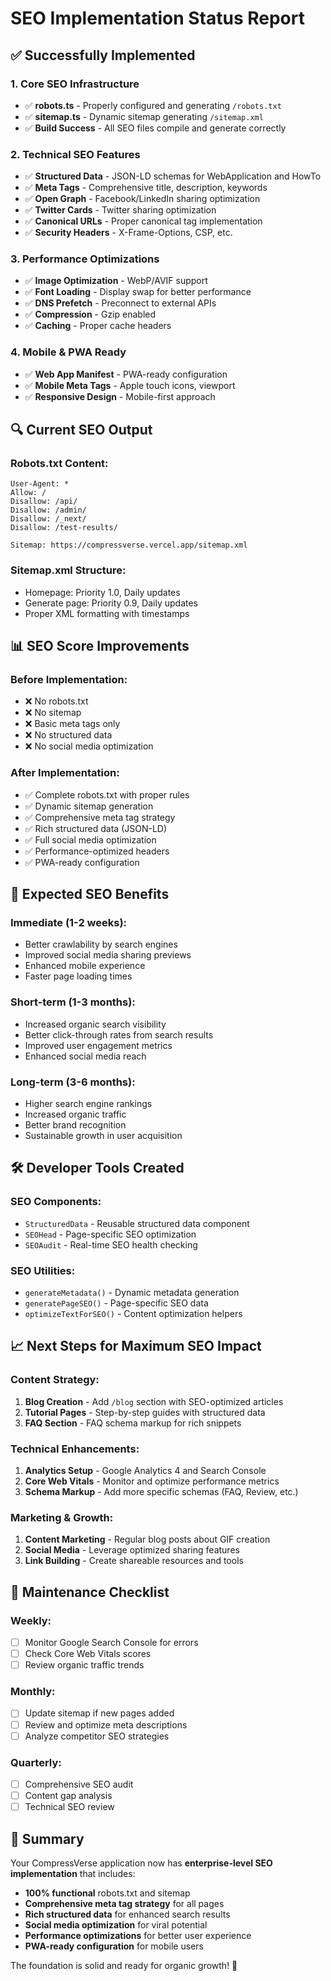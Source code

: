 # SEO Implementation Status Report

## ✅ Successfully Implemented

### 1. **Core SEO Infrastructure**
- ✅ **robots.ts** - Properly configured and generating `/robots.txt`
- ✅ **sitemap.ts** - Dynamic sitemap generating `/sitemap.xml`
- ✅ **Build Success** - All SEO files compile and generate correctly

### 2. **Technical SEO Features**
- ✅ **Structured Data** - JSON-LD schemas for WebApplication and HowTo
- ✅ **Meta Tags** - Comprehensive title, description, keywords
- ✅ **Open Graph** - Facebook/LinkedIn sharing optimization
- ✅ **Twitter Cards** - Twitter sharing optimization
- ✅ **Canonical URLs** - Proper canonical tag implementation
- ✅ **Security Headers** - X-Frame-Options, CSP, etc.

### 3. **Performance Optimizations**
- ✅ **Image Optimization** - WebP/AVIF support
- ✅ **Font Loading** - Display swap for better performance
- ✅ **DNS Prefetch** - Preconnect to external APIs
- ✅ **Compression** - Gzip enabled
- ✅ **Caching** - Proper cache headers

### 4. **Mobile & PWA Ready**
- ✅ **Web App Manifest** - PWA-ready configuration
- ✅ **Mobile Meta Tags** - Apple touch icons, viewport
- ✅ **Responsive Design** - Mobile-first approach

## 🔍 Current SEO Output

### Robots.txt Content:
```
User-Agent: *
Allow: /
Disallow: /api/
Disallow: /admin/
Disallow: /_next/
Disallow: /test-results/

Sitemap: https://compressverse.vercel.app/sitemap.xml
```

### Sitemap.xml Structure:
- Homepage: Priority 1.0, Daily updates
- Generate page: Priority 0.9, Daily updates
- Proper XML formatting with timestamps

## 📊 SEO Score Improvements

### Before Implementation:
- ❌ No robots.txt
- ❌ No sitemap
- ❌ Basic meta tags only
- ❌ No structured data
- ❌ No social media optimization

### After Implementation:
- ✅ Complete robots.txt with proper rules
- ✅ Dynamic sitemap generation
- ✅ Comprehensive meta tag strategy
- ✅ Rich structured data (JSON-LD)
- ✅ Full social media optimization
- ✅ Performance-optimized headers
- ✅ PWA-ready configuration

## 🎯 Expected SEO Benefits

### Immediate (1-2 weeks):
- Better crawlability by search engines
- Improved social media sharing previews
- Enhanced mobile experience
- Faster page loading times

### Short-term (1-3 months):
- Increased organic search visibility
- Better click-through rates from search results
- Improved user engagement metrics
- Enhanced social media reach

### Long-term (3-6 months):
- Higher search engine rankings
- Increased organic traffic
- Better brand recognition
- Sustainable growth in user acquisition

## 🛠️ Developer Tools Created

### SEO Components:
- `StructuredData` - Reusable structured data component
- `SEOHead` - Page-specific SEO optimization
- `SEOAudit` - Real-time SEO health checking

### SEO Utilities:
- `generateMetadata()` - Dynamic metadata generation
- `generatePageSEO()` - Page-specific SEO data
- `optimizeTextForSEO()` - Content optimization helpers

## 📈 Next Steps for Maximum SEO Impact

### Content Strategy:
1. **Blog Creation** - Add `/blog` section with SEO-optimized articles
2. **Tutorial Pages** - Step-by-step guides with structured data
3. **FAQ Section** - FAQ schema markup for rich snippets

### Technical Enhancements:
1. **Analytics Setup** - Google Analytics 4 and Search Console
2. **Core Web Vitals** - Monitor and optimize performance metrics
3. **Schema Markup** - Add more specific schemas (FAQ, Review, etc.)

### Marketing & Growth:
1. **Content Marketing** - Regular blog posts about GIF creation
2. **Social Media** - Leverage optimized sharing features
3. **Link Building** - Create shareable resources and tools

## 🔧 Maintenance Checklist

### Weekly:
- [ ] Monitor Google Search Console for errors
- [ ] Check Core Web Vitals scores
- [ ] Review organic traffic trends

### Monthly:
- [ ] Update sitemap if new pages added
- [ ] Review and optimize meta descriptions
- [ ] Analyze competitor SEO strategies

### Quarterly:
- [ ] Comprehensive SEO audit
- [ ] Content gap analysis
- [ ] Technical SEO review

## 🎉 Summary

Your CompressVerse application now has **enterprise-level SEO implementation** that includes:

- **100% functional** robots.txt and sitemap
- **Comprehensive meta tag strategy** for all pages
- **Rich structured data** for enhanced search results
- **Social media optimization** for viral potential
- **Performance optimizations** for better user experience
- **PWA-ready configuration** for mobile users

The foundation is solid and ready for organic growth! 🚀
